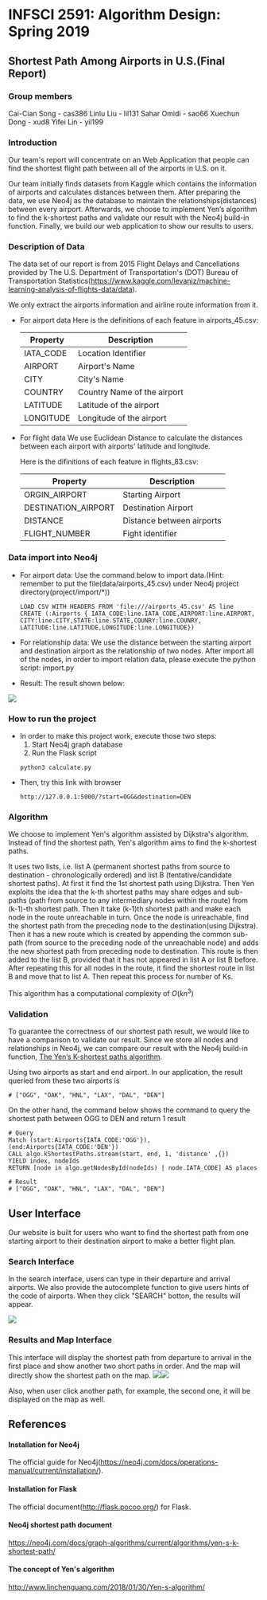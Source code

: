 # INFSCI 2591: Algorithm Design: Spring 2019
## Shortest Path Among Airports in U.S.(Final Report)

### Group members
Cai-Cian Song - cas386
Linlu Liu - lil131
Sahar Omidi - sao66
Xuechun Dong - xud8
Yifei Lin - yil199

### Introduction
Our team's report will concentrate on an Web Application that people can find the shortest flight path between all of the airports in U.S. on it. 

Our team initially finds datasets from Kaggle which contains the information of airports and calculates distances between them. After preparing the data, we use Neo4j as the database to maintain the relationships(distances) between every airport. Afterwards, we choose to implement Yen’s algorithm to find the k-shortest paths and validate our result with the Neo4j build-in function. Finally, we build our web application to show our results to users.

### Description of Data
The data set of our report is from 2015 Flight Delays and Cancellations provided by The U.S. Department of Transportation's (DOT) Bureau of Transportation Statistics(https://www.kaggle.com/levaniz/machine-learning-analysis-of-flights-data/data). 

We only extract the airports information and airline route information from it.
- For airport data
Here is the definitions of each feature in airports_45.csv:


    | Property | Description |
    | -------- | -------- |
    | IATA_CODE| Location Identifier|
    | AIRPORT  | Airport's Name     |
    | CITY     | City's Name        |
    | COUNTRY  | Country Name of the airport |
    | LATITUDE | Latitude of the airport     |
    | LONGITUDE| Longitude of the airport    |

- For flight data
We use Euclidean Distance to calculate the distances between each airport with airports' latitude and longitude.

  Here is the difinitions of each feature in flights_83.csv:
  

    | Property | Description |
    | ------------------- | -------------------- |
    | ORGIN_AIRPORT       | Starting Airport     |
    | DESTINATION_AIRPORT | Destination Airport     |
    | DISTANCE            | Distance between airports    |
    | FLIGHT_NUMBER       | Fight identifier     |


### Data import into Neo4j
- For airport data:
Use the command below to import data.(Hint: remember to put the file(data/airports_45.csv) under Neo4j project directory(project/import/*))
    ```
    LOAD CSV WITH HEADERS FROM 'file:///airports_45.csv' AS line
    CREATE (:Airports { IATA_CODE:line.IATA_CODE,AIRPORT:line.AIRPORT,
    CITY:line.CITY,STATE:line.STATE,COUNRY:line.COUNRY,
    LATITUDE:line.LATITUDE,LONGITUDE:line.LONGITUDE})
    ```

- For relationship data:
We use the distance between the starting airport and destination airport as the relationship of two nodes.
After import all of the nodes, in order to import relation data, please execute the python script: import.py

- Result:
The result shown below:

![](https://i.imgur.com/VXjkO9T.png)

### How to run the project
- In order to make this project work, execute those two steps:
    1. Start Neo4j graph database
    2. Run the Flask script
    ```
    python3 calculate.py
    ```
- Then, try this link with browser
    ```
    http://127.0.0.1:5000/?start=OGG&destination=DEN
    ```

### Algorithm
We choose to implement Yen's algorithm assisted by Dijkstra's algorithm. 
Instead of find the shortest path, Yen's algorithm aims to find the k-shortest paths.

It uses two lists, i.e. list A (permanent shortest paths from source to destination - chronologically ordered) and list B (tentative/candidate shortest paths). At first it find the 1st shortest path using Dijkstra. Then Yen exploits the idea that the k-th shortest paths may share edges and sub-paths (path from source to any intermediary nodes within the route) from (k-1)-th shortest path. Then it take (k-1)th shortest path and make each node in the route unreachable in turn. Once the node is unreachable, find the shortest path from the preceding node to the destination(using Dijkstra). Then it has a new route which is created by appending the common sub-path (from source to the preceding node of the unreachable node) and adds the new shortest path from preceding node to destination. This route is then added to the list B, provided that it has not appeared in list A or list B before. After repeating this for all nodes in the route, it find the shortest route in list B and move that to list A. Then repeat this process for number of Ks.

This algorithm has a computational complexity of $O(kn^{3}$)

### Validation
To guarantee the correctness of our shortest path result, we would like to have a comparison to validate our result. Since we store all nodes and relationships in Neo4j, we can compare our result with the Neo4j build-in function, [The Yen’s K-shortest paths algorithm](https://neo4j.com/docs/graph-algorithms/current/algorithms/yen-s-k-shortest-path/).

Using two airports as start and end airport. In our application, the result queried from these two airports is
```
# ["OGG", "OAK", "HNL", "LAX", "DAL", "DEN"]
```
On the other hand, the command below shows the command to query the shortest path between OGG to DEN and return 1 result
```
# Query
Match (start:Airports{IATA_CODE:'OGG'}), (end:Airports{IATA_CODE:'DEN'}) 
CALL algo.kShortestPaths.stream(start, end, 1, 'distance' ,{}) 
YIELD index, nodeIds
RETURN [node in algo.getNodesById(nodeIds) | node.IATA_CODE] AS places

# Result
# ["OGG", "OAK", "HNL", "LAX", "DAL", "DEN"]
```
## User Interface
Our website is built for users who want to find the shortest path from one starting airport to their destination airport to make a better flight plan.
### Search Interface
In the search interface, users can type in their departure and arrival airports. We also provide the autocomplete function to give users hints of the code of airports. When they click "SEARCH" botton, the results will appear.

![](https://i.imgur.com/ckIbHzx.jpg)

### Results and Map Interface
This interface will display the shortest path from departure to arrival in the first place and show another two short paths  in order. And the map will directly show the shortest path on the map. 
![](https://i.imgur.com/8SteG3N.jpg)![](https://i.imgur.com/LnI1OWT.png)


Also, when user click another path, for example, the second one, it will be displayed on the map as well.




## References
#### Installation for Neo4j
The official guide for Neo4j(https://neo4j.com/docs/operations-manual/current/installation/). 

#### Installation for Flask
The official document(http://flask.pocoo.org/) for Flask.

#### Neo4j shortest path document
https://neo4j.com/docs/graph-algorithms/current/algorithms/yen-s-k-shortest-path/

#### The concept of Yen's algorithm 
http://www.linchenguang.com/2018/01/30/Yen-s-algorithm/
